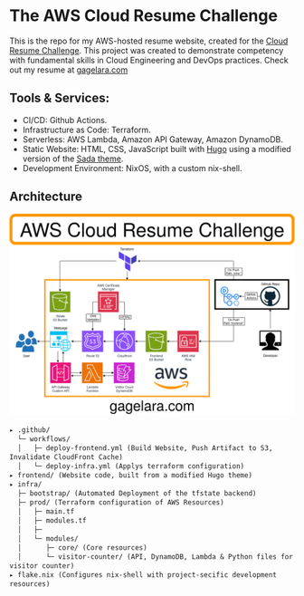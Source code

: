 # The AWS Cloud Resume Challenge

This is the repo for my AWS-hosted resume website, created for the [Cloud Resume Challenge](https://cloudresumechallenge.dev/). This project was created to demonstrate competency with fundamental skills in Cloud Engineering and DevOps practices. Check out my resume at [gagelara.com](https://gagelara.com)

## Tools & Services:
- CI/CD: Github Actions.
- Infrastructure as Code: Terraform.
- Serverless: AWS Lambda, Amazon API Gateway, Amazon DynamoDB.
- Static Website: HTML, CSS, JavaScript built with [Hugo](https://gohugo.io/) using a modified version of the [Sada theme](https://github.com/darshanbaral/sada).
- Development Environment: NixOS, with a custom nix-shell.

## Architecture
![Architecture Diagram](diagram.png)


```
▸ .github/ 
  └─ workflows/
  │   ├─ deploy-frontend.yml (Build Website, Push Artifact to S3, Invalidate CloudFront Cache)
  │   └─ deploy-infra.yml (Applys terraform configuration)
▸ frontend/ (Website code, built from a modified Hugo theme)
▸ infra/ 
  ├─ bootstrap/ (Automated Deployment of the tfstate backend)
  ├─ prod/ (Terraform configuration of AWS Resources)
  │   ├─ main.tf 
  │   ├─ modules.tf  
  │   ├─  
  │   └─ modules/
  │      ├─ core/ (Core resources)
  │      └─ visitor-counter/ (API, DynamoDB, Lambda & Python files for visitor counter)
▸ flake.nix (Configures nix-shell with project-secific development resources)
```
